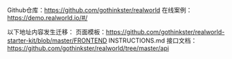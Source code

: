 Github仓库：https://github.com/gothinkster/realworld
在线案例：https://demo.realworld.io/#/

以下地址内容发生迁移：
页面模板：https://github.com/gothinkster/realworld-starter-kit/blob/master/FRONTEND INSTRUCTIONS.md
接口文档：https://github.com/gothinkster/realworld/tree/master/api